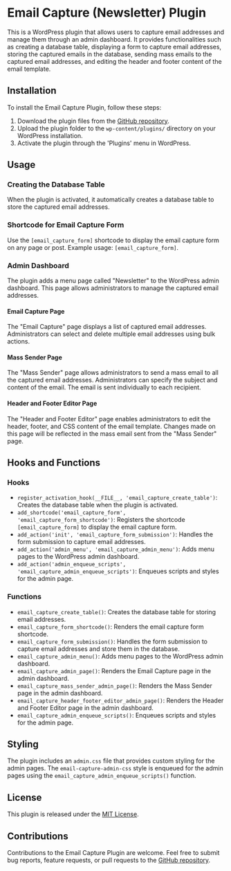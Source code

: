 # Email Capture (Newsletter) Plugin

This is a WordPress plugin that allows users to capture email addresses and manage them through an admin dashboard. It provides functionalities such as creating a database table, displaying a form to capture email addresses, storing the captured emails in the database, sending mass emails to the captured email addresses, and editing the header and footer content of the email template.

## Installation

To install the Email Capture Plugin, follow these steps:

1. Download the plugin files from the [GitHub repository](https://github.com/example/repository).
2. Upload the plugin folder to the `wp-content/plugins/` directory on your WordPress installation.
3. Activate the plugin through the 'Plugins' menu in WordPress.

## Usage

### Creating the Database Table

When the plugin is activated, it automatically creates a database table to store the captured email addresses.

### Shortcode for Email Capture Form

Use the `[email_capture_form]` shortcode to display the email capture form on any page or post. Example usage: `[email_capture_form]`.

### Admin Dashboard

The plugin adds a menu page called "Newsletter" to the WordPress admin dashboard. This page allows administrators to manage the captured email addresses.

#### Email Capture Page

The "Email Capture" page displays a list of captured email addresses. Administrators can select and delete multiple email addresses using bulk actions.

#### Mass Sender Page

The "Mass Sender" page allows administrators to send a mass email to all the captured email addresses. Administrators can specify the subject and content of the email. The email is sent individually to each recipient.

#### Header and Footer Editor Page

The "Header and Footer Editor" page enables administrators to edit the header, footer, and CSS content of the email template. Changes made on this page will be reflected in the mass email sent from the "Mass Sender" page.

## Hooks and Functions

### Hooks

- `register_activation_hook(__FILE__, 'email_capture_create_table')`: Creates the database table when the plugin is activated.
- `add_shortcode('email_capture_form', 'email_capture_form_shortcode')`: Registers the shortcode `[email_capture_form]` to display the email capture form.
- `add_action('init', 'email_capture_form_submission')`: Handles the form submission to capture email addresses.
- `add_action('admin_menu', 'email_capture_admin_menu')`: Adds menu pages to the WordPress admin dashboard.
- `add_action('admin_enqueue_scripts', 'email_capture_admin_enqueue_scripts')`: Enqueues scripts and styles for the admin page.

### Functions

- `email_capture_create_table()`: Creates the database table for storing email addresses.
- `email_capture_form_shortcode()`: Renders the email capture form shortcode.
- `email_capture_form_submission()`: Handles the form submission to capture email addresses and store them in the database.
- `email_capture_admin_menu()`: Adds menu pages to the WordPress admin dashboard.
- `email_capture_admin_page()`: Renders the Email Capture page in the admin dashboard.
- `email_capture_mass_sender_admin_page()`: Renders the Mass Sender page in the admin dashboard.
- `email_capture_header_footer_editor_admin_page()`: Renders the Header and Footer Editor page in the admin dashboard.
- `email_capture_admin_enqueue_scripts()`: Enqueues scripts and styles for the admin page.

## Styling

The plugin includes an `admin.css` file that provides custom styling for the admin pages. The `email-capture-admin-css` style is enqueued for the admin pages using the `email_capture_admin_enqueue_scripts()` function.

## License

This plugin is released under the [MIT License](https://opensource.org/licenses/MIT).

## Contributions

Contributions to the Email Capture Plugin are welcome. Feel free to submit bug reports, feature requests, or pull requests to the [GitHub repository](https://github.com/example/repository).
